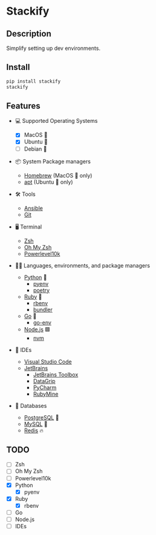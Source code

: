# Stackify

## Description

Simplify setting up dev environments.

## Install

```bash
pip install stackify
stackify
```

## Features

- 💻 Supported Operating Systems
  - [x] MacOS 🍎
  - [x] Ubuntu 🐧
  - [ ] Debian 🐧

- 📦 System Package managers
  - [Homebrew](https://brew.sh/) (MacOS 🍎 only)
  - [apt](https://wiki.debian.org/Apt) (Ubuntu 🐧 only)

- 🛠️ Tools
  - [Ansible](https://www.ansible.com/)
  - [Git](https://git-scm.com/)

- 🖥️ Terminal
  - [Zsh](https://www.zsh.org/)
  - [Oh My Zsh](https://ohmyz.sh/)
  - [Powerlevel10k](https://github.com/romkatv/powerlevel10k)

- 👩‍💻 Languages, environments, and package managers
  - [Python](https://www.python.org/) 🐍
    - [pyenv](https://github.com/pyenv/pyenv)
    - [poetry](https://python-poetry.org/)
  - [Ruby](https://www.ruby-lang.org/en/) 💎
    - [rbenv](https://github.com/rbenv/rbenv)
    - [bundler](https://bundler.io/)
  - [Go](https://golang.org/) 🦦
    - [go-env](https://github.com/Netflix/go-env)
  - [Node.js](https://nodejs.org/en/) 🟩
    - [nvm](https://github.com/nodenv/nodenv)

- 🧰 IDEs
  - [Visual Studio Code](https://code.visualstudio.com/)
  - [JetBrains](https://www.jetbrains.com/)
    - [JetBrains Toolbox](https://www.jetbrains.com/toolbox-app/)
    - [DataGrip](https://www.jetbrains.com/datagrip/)
    - [PyCharm](https://www.jetbrains.com/pycharm/)
    - [RubyMine](https://www.jetbrains.com/ruby/)

- 💾 Databases
  - [PostgreSQL](https://www.postgresql.org/) 🐘
  - [MySQL](https://www.mysql.com/) 🐬
  - [Redis](https://redis.io/) 🔥

## TODO

- [ ] Zsh
- [ ] Oh My Zsh
- [ ] Powerlevel10k
- [x] Python
    - [x] pyenv
- [x] Ruby
    - [x] rbenv
- [ ] Go
- [ ] Node.js
- [ ] IDEs
